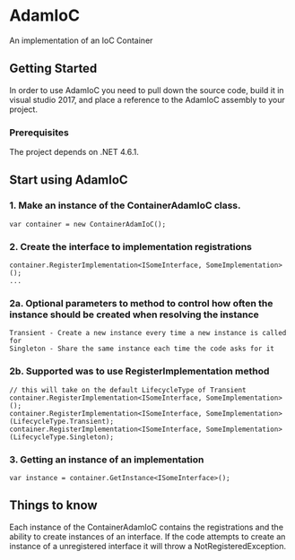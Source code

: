 # AdamIoC
An implementation of an IoC Container

## Getting Started
In order to use AdamIoC you need to pull down the source code, build it in visual studio 2017, and place a reference to the AdamIoC assembly to your project.

### Prerequisites 
The project depends on .NET 4.6.1.

## Start using AdamIoC

### 1. Make an instance of the ContainerAdamIoC class.
```
var container = new ContainerAdamIoC();
```

### 2. Create the interface to implementation registrations
```
container.RegisterImplementation<ISomeInterface, SomeImplementation>();
...
```

### 2a. Optional parameters to method to control how often the instance should be created when resolving the instance
```
Transient - Create a new instance every time a new instance is called for
Singleton - Share the same instance each time the code asks for it
```
### 2b. Supported was to use RegisterImplementation method
```
// this will take on the default LifecycleType of Transient
container.RegisterImplementation<ISomeInterface, SomeImplementation>(); 
container.RegisterImplementation<ISomeInterface, SomeImplementation>(LifecycleType.Transient);
container.RegisterImplementation<ISomeInterface, SomeImplementation>(LifecycleType.Singleton);
```

### 3. Getting an instance of an implementation
```
var instance = container.GetInstance<ISomeInterface>();
```

## Things to know
Each instance of the ContainerAdamIoC contains the registrations and the ability to create instances of an interface. If the code attempts to create an instance of a unregistered interface it will throw a NotRegisteredException.
